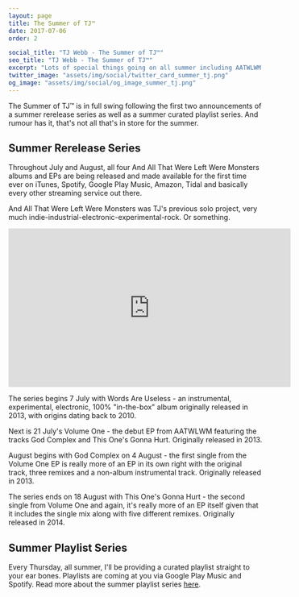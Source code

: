 ```yaml
---
layout: page
title: The Summer of TJ™
date: 2017-07-06
order: 2

social_title: "TJ Webb - The Summer of TJ™"
seo_title: "TJ Webb - The Summer of TJ™"
excerpt: "Lots of special things going on all summer including AATWLWM albums finally making it to iTunes, Spotify and more; curated playlists and more surprises to come!"
twitter_image: "assets/img/social/twitter_card_summer_tj.png"
og_image: "assets/img/social/og_image_summer_tj.png"
---
```


The Summer of TJ™ is in full swing following the first two announcements of a
summer rerelease series as well as a summer curated playlist series. And rumour
has it, that's not all that's in store for the summer.

## Summer Rerelease Series
Throughout July and August, all four And All That Were Left Were Monsters albums
and EPs are being released and made available for the first time ever on iTunes,
Spotify, Google Play Music, Amazon, Tidal and basically every other streaming
service out there.

And All That Were Left Were Monsters was TJ's previous solo project, very much
indie-industrial-electronic-experimental-rock. Or something.

<iframe width="560" height="315" src="https://www.youtube.com/embed/kMWRHG9AMLU" frameborder="0" allowfullscreen></iframe>

The series begins 7 July with Words Are Useless - an instrumental, experimental,
electronic, 100% "in-the-box" album originally released in 2013, with origins
dating back to 2010.

Next is 21 July's Volume One - the debut EP from AATWLWM featuring the tracks
God Complex and This One's Gonna Hurt. Originally released in 2013.

August begins with God Complex on 4 August - the first single from the Volume
One EP is really more of an EP in its own right with the original track, three
remixes and a non-album instrumental track. Originally released in 2013.

The series ends on 18 August with This One's Gonna Hurt - the second single from
Volume One and again, it's really more of an EP itself given that it includes
the single mix along with five different remixes. Originally released in 2014.

## Summer Playlist Series
Every Thursday, all summer, I'll be providing a curated playlist straight to
your ear bones. Playlists are coming at you via Google Play Music and Spotify.
Read more about the summer playlist series [here](/playlists).
